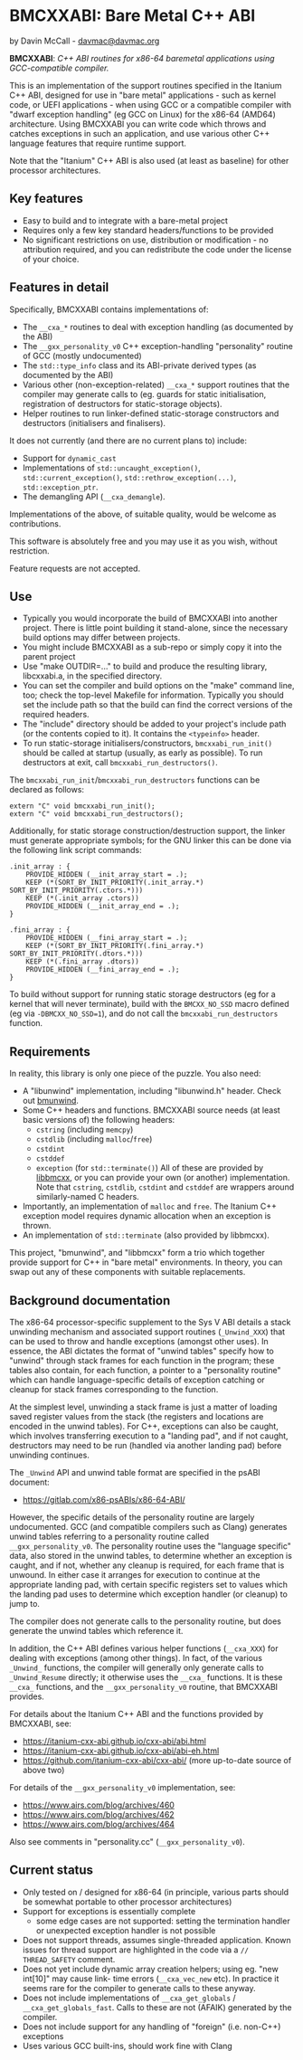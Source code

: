# BMCXXABI: Bare Metal C++ ABI

by Davin McCall - <davmac@davmac.org>

**BMCXXABI**: _C++ ABI routines for x86-64 baremetal applications using GCC-compatible compiler._

This is an implementation of the support routines specified in the Itanium C++ ABI, designed for
use in "bare metal" applications - such as kernel code, or UEFI applications - when using GCC or
a compatible compiler with "dwarf exception handling" (eg GCC on Linux) for the x86-64 (AMD64)
architecture. Using BMCXXABI you can write code which throws and catches exceptions in such an
application, and use various other C++ language features that require runtime support.

Note that the "Itanium" C++ ABI is also used (at least as baseline) for other processor
architectures.

## Key features

 * Easy to build and to integrate with a bare-metal project
 * Requires only a few key standard headers/functions to be provided
 * No significant restrictions on use, distribution or modification - no attribution required, and
   you can redistribute the code under the license of your choice.

## Features in detail

Specifically, BMCXXABI contains implementations of:
 * The `__cxa_*` routines to deal with exception handling (as documented by the ABI)
 * The `__gxx_personality_v0` C++ exception-handling "personality" routine of GCC (mostly
   undocumented)
 * The `std::type_info` class and its ABI-private derived types (as documented by the ABI)
 * Various other (non-exception-related) `__cxa_*` support routines that the compiler may
   generate calls to (eg. guards for static initialisation, registration of destructors for
   static-storage objects).
 * Helper routines to run linker-defined static-storage constructors and destructors
   (initialisers and finalisers).
 
It does not currently (and there are no current plans to) include:
 * Support for `dynamic_cast`
 * Implementations of `std::uncaught_exception()`, `std::current_exception()`,
   `std::rethrow_exception(...)`, `std::exception_ptr`.
 * The demangling API (`__cxa_demangle`).

Implementations of the above, of suitable quality, would be welcome as contributions. 

This software is absolutely free and you may use it as you wish, without restriction.

Feature requests are not accepted.


## Use

 * Typically you would incorporate the build of BMCXXABI into another project. There is little
   point building it stand-alone, since the necessary build options may differ between projects.
 * You might include BMCXXABI as a sub-repo or simply copy it into the parent project
 * Use "make OUTDIR=..." to build and produce the resulting library, libcxxabi.a, in the specified
   directory.
 * You can set the compiler and build options on the "make" command line, too; check the top-level
   Makefile for information. Typically you should set the include path so that the build can find
   the correct versions of the required headers.
 * The "include" directory should be added to your project's include path (or the contents copied
   to it). It contains the `<typeinfo>` header.
 * To run static-storage initialisers/constructors, `bmcxxabi_run_init()` should be called at
   startup (usually, as early as possible). To run destructors at exit, call
   `bmcxxabi_run_destructors()`.

The `bmcxxabi_run_init`/`bmcxxabi_run_destructors` functions can be declared as follows:

    extern "C" void bmcxxabi_run_init();
    extern "C" void bmcxxabi_run_destructors();

Additionally, for static storage construction/destruction support, the linker must generate
appropriate symbols; for the GNU linker this can be done via the following link script commands:

    .init_array : {
        PROVIDE_HIDDEN (__init_array_start = .);
        KEEP (*(SORT_BY_INIT_PRIORITY(.init_array.*) SORT_BY_INIT_PRIORITY(.ctors.*)))
        KEEP (*(.init_array .ctors))
        PROVIDE_HIDDEN (__init_array_end = .);
    }
    
    .fini_array : {
        PROVIDE_HIDDEN (__fini_array_start = .);
        KEEP (*(SORT_BY_INIT_PRIORITY(.fini_array.*) SORT_BY_INIT_PRIORITY(.dtors.*)))
        KEEP (*(.fini_array .dtors))
        PROVIDE_HIDDEN (__fini_array_end = .);
    }

To build without support for running static storage destructors (eg for a kernel that will never
terminate), build with the `BMCXX_NO_SSD` macro defined (eg via `-DBMCXX_NO_SSD=1`), and do not
call the `bmcxxabi_run_destructors` function.


## Requirements

In reality, this library is only one piece of the puzzle. You also need:
 * A "libunwind" implementation, including "libunwind.h" header. Check out [bmunwind](https://github.com/davmac314/bmunwind).
 * Some C++ headers and functions. BMCXXABI source needs (at least basic versions of) the
   following headers:
   - `cstring` (including `memcpy`)
   - `cstdlib` (including `malloc`/`free`)
   - `cstdint`
   - `cstddef`
   - `exception` (for `std::terminate()`)
   All of these are provided by [libbmcxx](https://github.com/davmac314/libbmcxx), or you can
   provide your own (or another) implementation. Note that `cstring`, `cstdlib`, `cstdint` and
   `cstddef` are wrappers around similarly-named C headers.
 * Importantly, an implementation of `malloc` and `free`. The Itanium C++ exception model requires
   dynamic allocation when an exception is thrown.
 * An implementation of `std::terminate` (also provided by libbmcxx).
 
This project, "bmunwind", and "libbmcxx" form a trio which together provide support for C++ in
"bare metal" environments. In theory, you can swap out any of these components with suitable
replacements.


## Background documentation

The x86-64 processor-specific supplement to the Sys V ABI details a stack unwinding mechanism
and associated support routines (`_Unwind_XXX`) that can be used to throw and handle exceptions
(amongst other uses). In essence, the ABI dictates the format of "unwind tables" specify how to
"unwind" through stack frames for each function in the program; these tables also contain, for
each function, a pointer to a "personality routine" which can handle language-specific details of
exception catching or cleanup for stack frames corresponding to the function.

At the simplest level, unwinding a stack frame is just a matter of loading saved register values
from the stack (the registers and locations are encoded in the unwind tables). For C++, exceptions
can also be caught, which involves transferring execution to a "landing pad", and if not caught,
destructors may need to be run (handled via another landing pad) before unwinding continues. 

The `_Unwind` API and unwind table format are specified in the psABI document:

 * https://gitlab.com/x86-psABIs/x86-64-ABI/

However, the specific details of the personality routine are largely undocumented. GCC (and
compatible compilers such as Clang) generates unwind tables referring to a personality routine
called `__gxx_personality_v0`. The personality routine uses the "language specific" data, also
stored in the unwind tables, to determine whether an exception is caught, and if not, whether
any cleanup is required, for each frame that is unwound. In either case it arranges for execution
to continue at the appropriate landing pad, with certain specific registers set to values which
the landing pad uses to determine which exception handler (or cleanup) to jump to.

The compiler does not generate calls to the personality routine, but does generate the unwind
tables which reference it.

In addition, the C++ ABI defines various helper functions (`__cxa_XXX`) for dealing with
exceptions (among other things). In fact, of the various `_Unwind_` functions, the compiler will
generally only generate calls to `_Unwind_Resume` directly; it otherwise uses the `__cxa_`
functions. It is these `__cxa_` functions, and the `__gxx_personality_v0` routine, that BMCXXABI
provides.

For details about the Itanium C++ ABI and the functions provided by BMCXXABI, see:
 * https://itanium-cxx-abi.github.io/cxx-abi/abi.html
 * https://itanium-cxx-abi.github.io/cxx-abi/abi-eh.html
 * https://github.com/itanium-cxx-abi/cxx-abi/ (more up-to-date source of above two)

For details of the `__gxx_personality_v0` implementation, see:

 * https://www.airs.com/blog/archives/460
 * https://www.airs.com/blog/archives/462
 * https://www.airs.com/blog/archives/464

Also see comments in "personality.cc" (`__gxx_personality_v0`).


## Current status

 * Only tested on / designed for x86-64 (in principle, various parts should be somewhat portable to
   other processor architectures)
 * Support for exceptions is essentially complete
   - some edge cases are not supported: setting the termination handler or unexpected exception
     handler is not possible
 * Does not support threads, assumes single-threaded application. Known issues for thread support
   are highlighted in the code via a `// THREAD_SAFETY` comment.
 * Does not yet include dynamic array creation helpers; using eg. "new int[10]" may cause link-
   time errors (`__cxa_vec_new` etc). In practice it seems rare for the compiler to generate calls
   to these anyway.
 * Does not include implementations of `__cxa_get_globals` / `__cxa_get_globals_fast`. Calls to
   these are not (AFAIK) generated by the compiler.
 * Does not include support for any handling of "foreign" (i.e. non-C++) exceptions
 * Uses various GCC built-ins, should work fine with Clang
